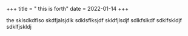 +++
title = " this is forth"
date =  2022-01-14
+++

the sklsdkdflso skdfjalsjdlk 
sdklsflksjdf
skldfjlsdjf
sdlkfslkdf
sdklfskldjf
sdklfjskldj
<!-- more -->


